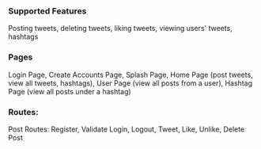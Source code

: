 ### Supported Features
Posting tweets, deleting tweets, liking tweets, viewing users' tweets, hashtags

### Pages
Login Page, Create Accounts Page, Splash Page, Home Page (post tweets, view all tweets, hashtags), 
User Page (view all posts from a user), Hashtag Page (view all posts under a hashtag)

### Routes: 
Post Routes: Register, Validate Login, Logout, Tweet, Like, Unlike, Delete Post
